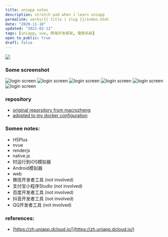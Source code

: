 ```yaml
---
title: uniapp notes
description: stratch pad when i learn uniapp
permalink: works/{{ title | slug }}/index.html
date: "2020-11-18"
updated: "2021-02-12"
tags: [uniapp, vue, 跨端开发框架, 電商系統]
open_to_public: true
draft: false
---
```


![](/images/works/linux-toolbox.avif)

### Some screenshot
![login screen](./screenshot/screenshot_005.png)
![login screen](./screenshot/screenshot_007.png)
![login screen](./screenshot/screenshot_001.png)
![login screen](./screenshot/screenshot_002.png)
![login screen](./screenshot/screenshot_003.png)
![login screen](./screenshot/screenshot_004.png) 

### repository

- [original reporsitory from macrozheng](https://github.com/macrozheng/mall)
- [adopted to my docker configuration](https://github.com/louiscklaw/uniapp-playlist/tree/master/emall/macrozheng)

### Somee notes:
  - H5Plus
  - nvue
  - renderjs
  - native.js
  - 时运行到iOS模拟器
  - Android模拟器
  - web
  - 微信开发者工具 (not involved)
  - 支付宝小程序Studio (not involved)
  - 百度开发者工具 (not involved)
  - 抖音开发者工具 (not involved)
  - QQ开发者工具 (not involved)

### references:
  - [https://zh.uniapp.dcloud.io/](https://zh.uniapp.dcloud.io/)
